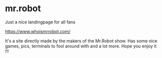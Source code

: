 # mr.robot
Just a nice landingpage for all fans

https://www.whoismrrobot.com/

It's a site directly made by the makers of the Mr.Robot show. Has some nice games, pics, terminals to fool around with and a lot more. Hope you enjoy it !!!
                                                                                                                                               

                                                        
                                                        
                                                        
                                                        
                                                        
                                                        
                                                        
                                                        
                                                        
                                                        
                                                        
                                                        
                                                        
                                                        
                                                        
                                                        
                                                        
                                                        
                                                        
                                                        

                               
                                                                                                                                                    
                                                                                                                                                    
                                                                                                                                                    
                                                                                                                                                    
                                                                                                                                                    
                                                                                                                                                    
                                                                                                                                                    
                                                                                                                                                    
                                                                                                                                                    
                                                                                                                                                    
                                                                                                                                                    
                                                                                                                                                    
                                                                                                                                                    
                                                                                                                                                    
                                                                                                                                                    
                                                                                                                                                    
                                                                                                                                                    
                                                                                                                                                    
                                                                                                                                                    
                                                                                                                                                    
                                                                                                                                                    
                                                                                                                                                    
                                                                                                                                                    
                                                                                                                                                    
                                                                                                                                                    
                                                                                                                                                    
                                                                                                                                                    
                                                                                                                                                    
                                                                                                                                                    
                                                                                                                                                    
                                                                                                                                                    
                                                                                                                                                    
                                                                                                                                                    
                                                                                                                                                    
                                                                                                                                                    
                                                                                                                                                    
                                                                                                                                                    
                                                                                                                                                    
                                                                                                                                                    
                                                                                                                                                    
                                                                                                                                                    
                                                                                                                                                    
                                                                                                                                                    
                                                                                                                                                    
                                                                                                                                                    
                                                                                                                                                    
                                                                                                                                                    
                                                                                                                                                    
                                                                                                                                                    
                                                                                                                                                    
                                                                                                                                                    
                                                                                                                                                    
                                                                                                                                                    
                                                                                                                                                    

